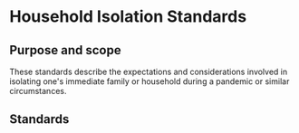 # Household Isolation Standards

## Purpose and scope

These standards describe the expectations and considerations involved in isolating one's immediate family or household during a pandemic or similar circumstances.

## Standards
